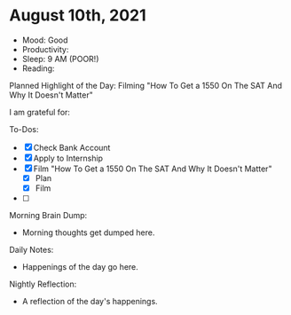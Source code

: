 # August 10th, 2021

- Mood: Good
- Productivity: 
- Sleep: 9 AM (POOR!)
- Reading: 

Planned Highlight of the Day: Filming "How To Get a 1550 On The SAT And Why It Doesn't Matter"

I am grateful for: 

To-Dos:
- [x] Check Bank Account
- [x] Apply to Internship
- [x] Film "How To Get a 1550 On The SAT And Why It Doesn't Matter"
	- [x] Plan
	- [x] Film
- [ ] 


Morning Brain Dump:
- Morning thoughts get dumped here.

Daily Notes:
- Happenings of the day go here.


Nightly Reflection: 
- A reflection of the day's happenings.





